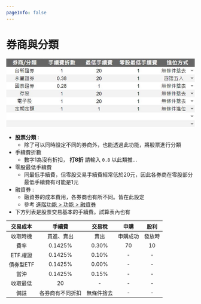 ```yaml
---
pageInfo: false
---
```


# 券商與分類
  
  ![](../../.vuepress/public/images/基本功能_券商與分類.jpg)

 - **股票分類** : 
   - 除了可以同時設定不同的券商外，也能透過此功能，將股票進行分類
 - 手續費折數
   - 數字1為沒有折扣， **打8折** 請輸入 `0.8` 以此類推...
 - 零股最低手續費
   - 同最低手續費，但零股交易手續費經常低於20元，因此各券商在零股部分最低手續費有可能是1元
 - <i class="fa-solid fa-star"></i>融資券 : 
   - 融資券的成本費用，各券商也有所不同。皆在此設定
   - 參考 [進階功能 > 功能 > 融資券](../PayOnly/進階功能.md#融資券)
 - 下方列表是股票交易基本的手續費。試算表內也有

|   交易成本   |  手續費  | 交易稅 |  申購  | 股利  |
|:--------:|:-------:| :---: |:----:|:---:|
|  收取時機   |買進、賣出| 賣出  | 申購成功 | 發放時 |
|  費率    | 0.1425% | 0.30% |  70  | 10  |
 |  ETF.權證  | 0.1425% | 0.10% |  -   |  -  |
 |  債券型ETF  | 0.1425% | 0.00% |  -   |  -  |
 |  當沖　　   | 0.1425% | 0.15% |  -   |  -  |
 |  收取最低   |   20    |  -   |  -  |  -   |
 |  備註　　   |各券商有不同折扣|無條件捨去|  -   |  -  |